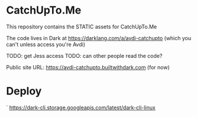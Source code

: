 # CatchUpTo.Me

This repository contains the STATIC assets for CatchUpTo.Me

The code lives in Dark at https://darklang.com/a/avdi-catchupto (which you can't unless access you're Avdi)

TODO: get Jess access
TODO: can other people read the code?

Public site URL: https://avdi-catchupto.builtwithdark.com (for now)

# Deploy

`
https://dark-cli.storage.googleapis.com/latest/dark-cli-linux